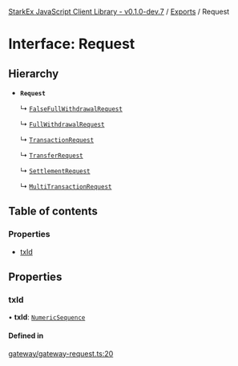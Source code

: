 [StarkEx JavaScript Client Library - v0.1.0-dev.7](../README.md) / [Exports](../modules.md) / Request

# Interface: Request

## Hierarchy

- **`Request`**

  ↳ [`FalseFullWithdrawalRequest`](FalseFullWithdrawalRequest.md)

  ↳ [`FullWithdrawalRequest`](FullWithdrawalRequest.md)

  ↳ [`TransactionRequest`](TransactionRequest.md)

  ↳ [`TransferRequest`](TransferRequest.md)

  ↳ [`SettlementRequest`](SettlementRequest.md)

  ↳ [`MultiTransactionRequest`](MultiTransactionRequest.md)

## Table of contents

### Properties

- [txId](Request.md#txid)

## Properties

### txId

• **txId**: [`NumericSequence`](../modules.md#numericsequence)

#### Defined in

[gateway/gateway-request.ts:20](https://github.com/starkware-libs/starkex-js/blob/26f82a7/src/lib/gateway/gateway-request.ts#L20)
